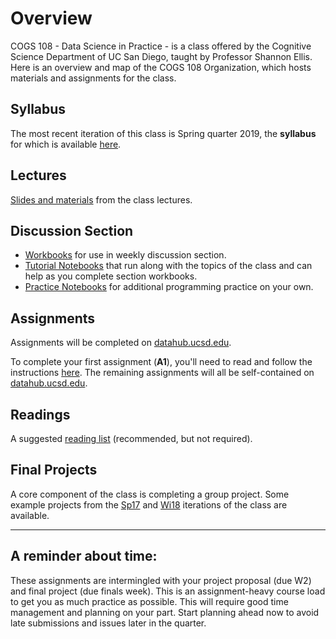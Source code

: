 

# Overview

COGS 108 - Data Science in Practice - is a class offered by the Cognitive Science Department of UC San Diego, taught by Professor Shannon Ellis. Here is an overview and map of the COGS 108 Organization, which hosts materials and assignments for the class.

## Syllabus 

The most recent iteration of this class is Spring quarter 2019, the **syllabus** for which is available [here](https://docs.google.com/document/d/1UL77-Wuh6MoC-_l2lg6Ajr5VR-jOW-S52MGNcFdlabg/edit?usp=sharing).


## Lectures

[Slides and materials](https://github.com/COGS108/Lectures-Sp19) from the class lectures.

## Discussion Section

* [Workbooks](https://github.com/COGS108/Section_Workbooks) for use in weekly discussion section.
* [Tutorial Notebooks](https://github.com/COGS108/SectionMaterials) that run along with the topics of the class and can help as you complete section workbooks.
* [Practice Notebooks](https://github.com/COGS108/Workbooks) for additional programming practice on your own.

## Assignments

Assignments will be completed on [datahub.ucsd.edu](datahub.ucsd.edu).

To complete your first assignment (**A1**), you'll need to read and follow the instructions [here](https://github.com/COGS108/Overview/A1_Setup.pdf). The remaining assignments will all be self-contained on [datahub.ucsd.edu](datahub.ucsd.edu).

## Readings

A suggested [reading list](https://github.com/COGS108/Readings) (recommended, but not required).

## Final Projects

A core component of the class is completing a group project. Some example projects from the [Sp17](https://github.com/COGS108/FinalProjects) and [Wi18](https://github.com/COGS108/FinalProjects-Wi18) iterations of the class are available.


---

## A reminder about time: 

These assignments are intermingled with your project proposal (due W2) and final project (due finals week). This is an assignment-heavy course load to get you as much practice as possible. This will require good time management and planning on your part. Start planning ahead now to avoid late submissions and issues later in the quarter.